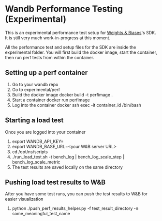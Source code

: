 # Wandb Performance Testing (Experimental)

This is an experimental performance test setup for [Weights & Biases](https://wandb.ai/)'s SDK.  It is still very much work-in-progress at this moment.

All the performance test and setup files for the SDK are inside the experimental folder.  You will first build the docker image, start the container, then run perf tests from within the container.

## Setting up a perf container
1. Go to your wandb repo
2. Go to experimental/perf
3. Build the docker image
   docker build -t perfimage .
4. Start a container
   docker run perfimage
5. Log into the container
   docker ssh exec -it container_id /bin/bash

## Starting a load test
Once you are logged into your container
1. export WANDB_API_KEY=<your key>
2. export WANDB_BASE_URL=<your W&B server URL>
2. cd /opt/ns/scripts
3. ./run_load_test.sh -t bench_log | bench_log_scale_step | bench_log_scale_metric
4. The test results are saved locally on the same directory

## Pushing load test results to W&B
After you have some test runs, you can push the test results to W&B for easier visualization
1. python ./push_perf_results_helper.py -f test_result_directory -n some_meaningful_test_name

